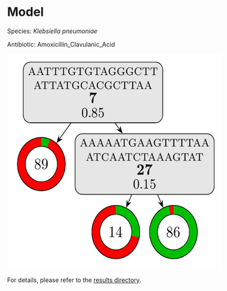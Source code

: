 
# Model

Species: *Klebsiella pneumoniae*

Antibiotic: Amoxicillin_Clavulanic_Acid

<a href="./model.pdf"><img src="./model.png" width=500 height=500 /></a>

For details, please refer to the [results directory](../../../../../results/cart_b/klebsiella%20pneumoniae/amoxicillin_clavulanic_acid/repeat_7/).

